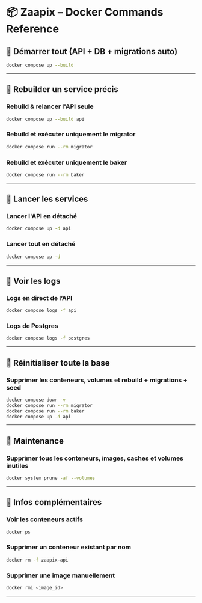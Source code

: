 # 📦 Zaapix – Docker Commands Reference

## 📍 Démarrer tout (API + DB + migrations auto)
```bash
docker compose up --build
```

---

## 🔄 Rebuilder un service précis

### Rebuild & relancer l'API seule
```bash
docker compose up --build api
```

### Rebuild et exécuter uniquement le migrator
```bash
docker compose run --rm migrator
```

### Rebuild et exécuter uniquement le baker
```bash
docker compose run --rm baker
```

---

## 🚀 Lancer les services

### Lancer l'API en détaché
```bash
docker compose up -d api
```

### Lancer tout en détaché
```bash
docker compose up -d
```

---

## 🧪 Voir les logs

### Logs en direct de l’API
```bash
docker compose logs -f api
```

### Logs de Postgres
```bash
docker compose logs -f postgres
```

---

## 🧼 Réinitialiser toute la base

### Supprimer les conteneurs, volumes et rebuild + migrations + seed
```bash
docker compose down -v
docker compose run --rm migrator
docker compose run --rm baker
docker compose up -d api
```

---

## 🔧 Maintenance

### Supprimer tous les conteneurs, images, caches et volumes inutiles
```bash
docker system prune -af --volumes
```

---

## 🧭 Infos complémentaires

### Voir les conteneurs actifs
```bash
docker ps
```

### Supprimer un conteneur existant par nom
```bash
docker rm -f zaapix-api
```

### Supprimer une image manuellement
```bash
docker rmi <image_id>
```

---
